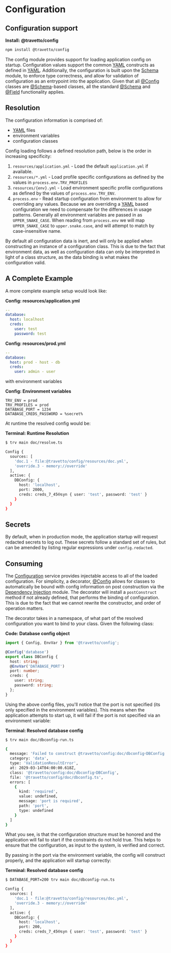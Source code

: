 <!-- This file was generated by @travetto/doc and should not be modified directly -->
<!-- Please modify https://github.com/travetto/travetto/tree/main/module/config/DOC.ts and execute "npx trv doc" to rebuild -->
# Configuration
## Configuration support

**Install: @travetto/config**
```bash
npm install @travetto/config
```

The config module provides support for loading application config on startup. Configuration values support the common [YAML](https://en.wikipedia.org/wiki/YAML) constructs as defined in [YAML](https://github.com/travetto/travetto/tree/main/module/yaml#readme "Simple YAML support, provides only clean subset of yaml").  Additionally, the configuration is built upon the [Schema](https://github.com/travetto/travetto/tree/main/module/schema#readme "Data type registry for runtime validation, reflection and binding.") module, to enforce type correctness, and allow for validation of configuration as an 
entrypoint into the application.  Given that all [@Config](https://github.com/travetto/travetto/tree/main/module/config/src/decorator.ts#L13) classes are [@Schema](https://github.com/travetto/travetto/tree/main/module/schema/src/decorator/schema.ts#L14)-based classes, all the standard [@Schema](https://github.com/travetto/travetto/tree/main/module/schema/src/decorator/schema.ts#L14) and [@Field](https://github.com/travetto/travetto/tree/main/module/schema/src/decorator/field.ts#L38) functionality applies.

## Resolution

The configuration information is comprised of:

   
   *  [YAML](https://en.wikipedia.org/wiki/YAML) files
   *  environment variables
   *  configuration classes

Config loading follows a defined resolution path, below is the order in increasing specificity:
   
   1. `resources/application.yml` - Load the default `application.yml` if available.
   1. `resources/*.yml` - Load profile specific configurations as defined by the values in `process.env.TRV_PROFILES`
   1. `resources/{env}.yml` - Load environment specific profile configurations as defined by the values of `process.env.TRV_ENV`.
   1. `process.env` - Read startup configuration from environment to allow for overriding any values. Because we are overriding a [YAML](https://en.wikipedia.org/wiki/YAML) based configuration we need to compensate for the differences in usage patterns.  Generally all environment variables are passed in as `UPPER_SNAKE_CASE`. When reading from `process.env` we will map `UPPER_SNAKE_CASE` to `upper.snake.case`, and will attempt to match by case-insensitive name.

By default all configuration data is inert, and will only be applied when constructing an instance of a configuration class. This is due to the fact that environment data, as well as configuration data can only be interpreted in light of a class structure, as the data binding is what makes the configuration valid.

## A Complete Example

A more complete example setup would look like:

**Config: resources/application.yml**
```yaml
--
database:
  host: localhost
  creds:
    user: test
    password: test
```

**Config: resources/prod.yml**
```yaml
--
database:
  host: prod - host - db
  creds:
    user: admin - user
```

with environment variables

**Config: Environment variables**
```properties
TRV_ENV = prod
TRV_PROFILES = prod
DATABASE_PORT = 1234
DATABASE_CREDS_PASSWORD = %secret%
```

At runtime the resolved config would be:

**Terminal: Runtime Resolution**
```bash
$ trv main doc/resolve.ts

Config {
  sources: [
    'doc.1 - file:@travetto/config/resources/doc.yml',
    'override.3 - memory://override'
  ],
  active: {
    DBConfig: {
      host: 'localhost',
      port: 2000,
      creds: creds_7_45Ⲑsyn { user: 'test', password: 'test' }
    }
  }
}
```

## Secrets
By default, when in production mode, the application startup will request redacted secrets to log out.  These secrets follow a standard set of rules, but can be amended by listing regular expressions under `config.redacted`.

## Consuming
The [Configuration](https://github.com/travetto/travetto/tree/main/module/config/src/configuration.ts#L14) service provides injectable access to all of the loaded configuration. For simplicity, a decorator, [@Config](https://github.com/travetto/travetto/tree/main/module/config/src/decorator.ts#L13) allows for classes to automatically be bound with config information on post construction via the [Dependency Injection](https://github.com/travetto/travetto/tree/main/module/di#readme "Dependency registration/management and injection support.") module. The decorator will install a `postConstruct` method if not already defined, that performs the binding of configuration.  This is due to the fact that we cannot rewrite the constructor, and order of operation matters.

The decorator takes in a namespace, of what part of the resolved configuration you want to bind to your class. Given the following class:

**Code: Database config object**
```typescript
import { Config, EnvVar } from '@travetto/config';

@Config('database')
export class DBConfig {
  host: string;
  @EnvVar('DATABASE_PORT')
  port: number;
  creds: {
    user: string;
    password: string;
  };
}
```

Using the above config files, you'll notice that the port is not specified (its only specified in the environment variables).  This means when the application attempts to start up, it will fail if the port is not specified via an environment variable:

**Terminal: Resolved database config**
```bash
$ trv main doc/dbconfig-run.ts

{
  message: 'Failed to construct @travetto/config:doc/dbconfig￮DBConfig as validation errors have occurred',
  category: 'data',
  type: 'ValidationResultError',
  at: 2029-03-14T04:00:00.618Z,
  class: '@travetto/config:doc/dbconfig￮DBConfig',
  file: '@travetto/config/doc/dbconfig.ts',
  errors: [
    {
      kind: 'required',
      value: undefined,
      message: 'port is required',
      path: 'port',
      type: undefined
    }
  ]
}
```

What you see, is that the configuration structure must be honored and the application will fail to start if the constraints do not hold true.  This helps to ensure that the configuration, as input to the system, is verified and correct.

By passing in the port via the environment variable, the config will construct properly, and the application will startup correctly:

**Terminal: Resolved database config**
```bash
$ DATABASE_PORT=200 trv main doc/dbconfig-run.ts

Config {
  sources: [
    'doc.1 - file:@travetto/config/resources/doc.yml',
    'override.3 - memory://override'
  ],
  active: {
    DBConfig: {
      host: 'localhost',
      port: 200,
      creds: creds_7_45Ⲑsyn { user: 'test', password: 'test' }
    }
  }
}
```
